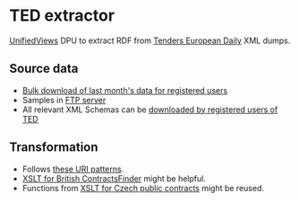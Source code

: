 # TED extractor

[UnifiedViews](https://github.com/UnifiedViews/Core) DPU to extract RDF from [Tenders European Daily](http://ted.europa.eu/) XML dumps.

## Source data

* [Bulk download of last month's data for registered users](https://twitter.com/EUTenders/status/442235852916539393)
* Samples in [FTP server](ftp://ted.europa.eu/)
* All relevant XML Schemas can be [downloaded by registered users of TED](http://ted.europa.eu/TED/misc/bulkDownloadExport.do)

## Transformation

* Follows [these URI patterns](https://docs.google.com/document/d/187nVDaKn_e24goqnwExCyiDZowDfnEoqauRWyu55G7M/edit).
* [XSLT for British ContractsFinder](https://github.com/opendatacz/GB-PCO/blob/master/notices2pc.xslt) might be helpful.
* Functions from [XSLT for Czech public contracts](https://github.com/opendatacz/VVZ_extractor/blob/master/xslt/pc.xsl) might be reused.
